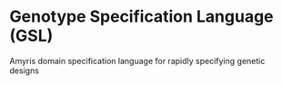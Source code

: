 # Genotype Specification Language (GSL)

Amyris domain specification language for rapidly specifying genetic designs
